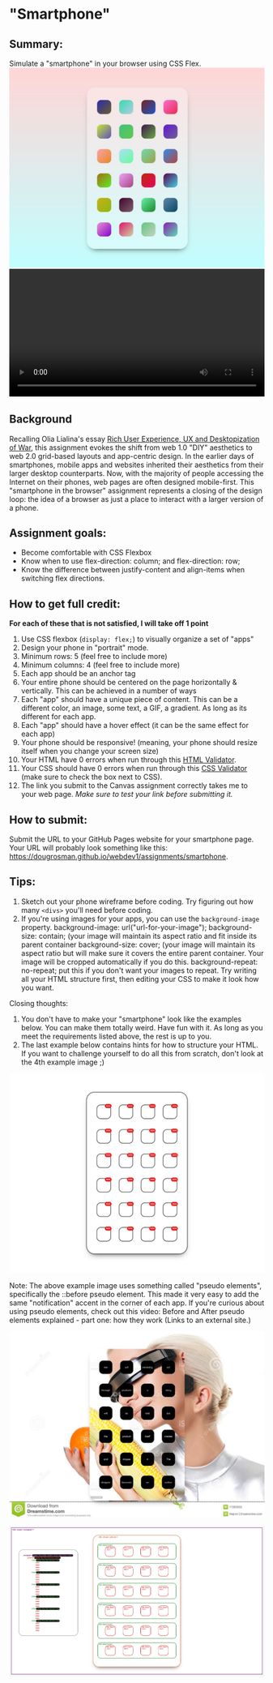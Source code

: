 <style>
video {width: 100%; max-width: 1280px;}
</style>

# "Smartphone"

## Summary:
Simulate a "smartphone" in your browser using CSS Flex.
![Smartphone Example 1](images/smartphone01.jpg)
<video src="videos/smartphone.mp4" controls width="1280" autoplay loop>


## Background
Recalling Olia Lialina's essay [Rich User Experience, UX and Desktopization of War](http://contemporary-home-computing.org/RUE/), this assignment evokes the shift from web 1.0 "DIY" aesthetics to web 2.0 grid-based layouts and app-centric design. In the earlier days of smartphones, mobile apps and websites inherited their aesthetics from their larger desktop counterparts. Now, with the majority of people accessing the Internet on their phones, web pages are often designed mobile-first. This "smartphone in the browser" assignment represents a closing of the design loop: the idea of a browser as just a place to interact with a larger version of a phone.

## Assignment goals:

  * Become comfortable with CSS Flexbox
  * Know when to use flex-direction: column; and flex-direction: row;
  * Know the difference between justify-content and align-items when switching flex directions.

## How to get full credit:
**For each of these that is not satisfied, I will take off 1 point**

  1. Use CSS flexbox (`display: flex;`) to visually organize a set of "apps"
  2. Design your phone in "portrait" mode.
  3. Minimum rows: 5 (feel free to include more)
  4. Minimum columns: 4 (feel free to include more)
  5. Each app should be an anchor tag
  6. Your entire phone should be centered on the page horizontally & vertically. This can be achieved in a number of ways
  7. Each "app" should have a unique piece of content. This can be a different color, an image, some text, a GIF, a gradient. As long as its different for each app.
  8. Each "app" should have a hover effect (it can be the same effect for each app)
  9. Your phone should be responsive! (meaning, your phone should resize itself when you change your screen size)
  10. Your HTML have 0 errors when run through this [HTML Validator](https://validator.w3.org/#validate_by_input).
  11. Your CSS should have 0 errors when run through this [CSS Validator](https://validator.w3.org/nu/#textarea) (make sure to check the box next to CSS).
  12. The link you submit to the Canvas assignment correctly takes me to your web page. *Make sure to test your link before submitting it.*

## How to submit:

  Submit the URL to your GitHub Pages website for your smartphone page. Your URL will probably look something like this: https://dougrosman.github.io/webdev1/assignments/smartphone.

## Tips:

  1. Sketch out your phone wireframe before coding. Try figuring out how many `<divs>` you'll need before coding.
  2. If you're using images for your apps, you can use the `background-image` property.
        background-image: url("url-for-your-image");
        background-size: contain; (your image will maintain its aspect ratio and fit inside its parent container
        background-size: cover; (your image will maintain its aspect ratio but will make sure it covers the entire parent container. Your image will be cropped automatically if you do this.
        background-repeat: no-repeat; put this if you don't want your images to repeat.
    Try writing all your HTML structure first, then editing your CSS to  make it look how you want.

Closing thoughts:

1. You don't have to make your "smartphone" look like the examples below. You can make them totally weird. Have fun with it. As long as you meet the requirements listed above, the rest is up to you.
2. The last example below contains hints for how to structure your HTML. If you want to challenge yourself to do all this from scratch, don't look at the 4th example image ;)

 



![Smartphone Example 2](images/smartphone02.jpg)

Note: The above example image uses something called "pseudo elements", specifically the ::before pseudo element. This made it very easy to add the same "notification" accent in the corner of each app. If you're curious about using pseudo elements, check out this video: Before and After pseudo elements explained - part one: how they work (Links to an external site.)

![Smartphone Example 3](images/smartphone03.jpg)

![Smartphone Example 4](images/smartphone04.jpg)